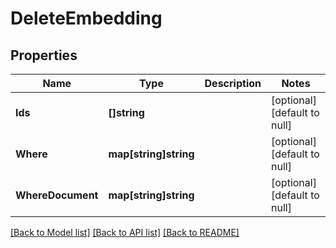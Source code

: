 # DeleteEmbedding

## Properties
Name | Type | Description | Notes
------------ | ------------- | ------------- | -------------
**Ids** | **[]string** |  | [optional] [default to null]
**Where** | **map[string]string** |  | [optional] [default to null]
**WhereDocument** | **map[string]string** |  | [optional] [default to null]

[[Back to Model list]](../README.md#documentation-for-models) [[Back to API list]](../README.md#documentation-for-api-endpoints) [[Back to README]](../README.md)

